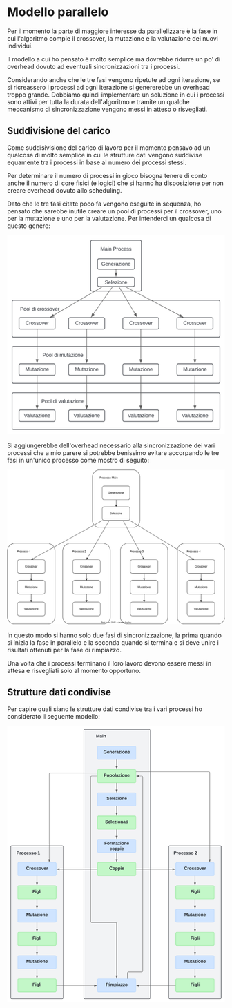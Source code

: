 # Modello parallelo

Per il momento la parte di maggiore interesse da
parallelizzare è la fase in cui l'algoritmo compie
il crossover, la mutazione e la valutazione dei
nuovi individui.

Il modello a cui ho pensato è molto semplice ma
dovrebbe ridurre un po' di overhead dovuto ad
eventuali sincronizzazioni tra i processi.

Considerando anche che le tre fasi vengono ripetute
ad ogni iterazione, se si ricreassero i processi
ad ogni iterazione si genererebbe un overhead
troppo grande. Dobbiamo quindi implementare un
soluzione in cui i processi sono attivi per tutta
la durata dell'algoritmo e tramite un qualche
meccanismo di sincronizzazione vengono messi in
atteso o risvegliati.

## Suddivisione del carico

Come suddisivisione del carico di lavoro per il
momento pensavo ad un qualcosa di molto semplice
in cui le strutture dati vengono suddivise
equamente tra i processi in base al numero dei
processi stessi.

Per determinare il numero di processi in gioco
bisogna tenere di conto anche il numero di core
fisici (e logici) che si hanno ha disposizione per
non creare overhead dovuto allo scheduling.

Dato che le tre fasi citate poco fa vengono
eseguite in sequenza, ho pensato che sarebbe
inutile creare un pool di processi per il
crossover, uno per la mutazione e uno per la
valutazione. Per intenderci un qualcosa di
questo genere:

![](images/modello1.svg)

Si aggiungerebbe dell'overhead necessario alla
sincronizzazione dei vari processi che a mio parere
si potrebbe benissimo evitare accorpando le tre
fasi in un'unico processo come mostro di seguito:

![](images/modello2.svg)

In questo modo si hanno solo due fasi di
sincronizzazione, la prima quando si inizia la fase
in parallelo e la seconda quando si termina e si
deve unire i risultati ottenuti per la fase di
rimpiazzo.

Una volta che i processi terminano il loro lavoro
devono essere messi in attesa e risvegliati solo
al momento opportuno.

## Strutture dati condivise

Per capire quali siano le strutture dati condivise
tra i vari processi ho considerato il seguente
modello:

![dataflow](images/dataflow.svg)
